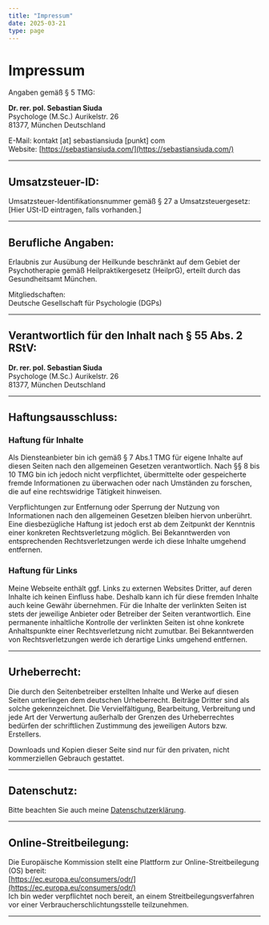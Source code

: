 ```yaml
---
title: "Impressum"
date: 2025-03-21
type: page
---
```


# Impressum

Angaben gemäß § 5 TMG:

**Dr. rer. pol. Sebastian Siuda**  
Psychologe (M.Sc.) 
Aurikelstr. 26  
81377, München
Deutschland

E-Mail: kontakt [at] sebastiansiuda [punkt] com  
Website: [https://sebastiansiuda.com/](https://sebastiansiuda.com/)

---

## Umsatzsteuer-ID:

Umsatzsteuer-Identifikationsnummer gemäß § 27 a Umsatzsteuergesetz:  
[Hier USt-ID eintragen, falls vorhanden.]

---

## Berufliche Angaben:

Erlaubnis zur Ausübung der Heilkunde beschränkt auf dem Gebiet der Psychotherapie gemäß Heilpraktikergesetz (HeilprG), erteilt durch das Gesundheitsamt München.

Mitgliedschaften:  
Deutsche Gesellschaft für Psychologie (DGPs)

---

## Verantwortlich für den Inhalt nach § 55 Abs. 2 RStV:

**Dr. rer. pol. Sebastian Siuda**  
Psychologe (M.Sc.) 
Aurikelstr. 26  
81377, München
Deutschland

---

## Haftungsausschluss:

### Haftung für Inhalte

Als Diensteanbieter bin ich gemäß § 7 Abs.1 TMG für eigene Inhalte auf diesen Seiten nach den allgemeinen Gesetzen verantwortlich. Nach §§ 8 bis 10 TMG bin ich jedoch nicht verpflichtet, übermittelte oder gespeicherte fremde Informationen zu überwachen oder nach Umständen zu forschen, die auf eine rechtswidrige Tätigkeit hinweisen.

Verpflichtungen zur Entfernung oder Sperrung der Nutzung von Informationen nach den allgemeinen Gesetzen bleiben hiervon unberührt. Eine diesbezügliche Haftung ist jedoch erst ab dem Zeitpunkt der Kenntnis einer konkreten Rechtsverletzung möglich. Bei Bekanntwerden von entsprechenden Rechtsverletzungen werde ich diese Inhalte umgehend entfernen.

### Haftung für Links

Meine Webseite enthält ggf. Links zu externen Websites Dritter, auf deren Inhalte ich keinen Einfluss habe. Deshalb kann ich für diese fremden Inhalte auch keine Gewähr übernehmen. Für die Inhalte der verlinkten Seiten ist stets der jeweilige Anbieter oder Betreiber der Seiten verantwortlich. Eine permanente inhaltliche Kontrolle der verlinkten Seiten ist ohne konkrete Anhaltspunkte einer Rechtsverletzung nicht zumutbar. Bei Bekanntwerden von Rechtsverletzungen werde ich derartige Links umgehend entfernen.

---

## Urheberrecht:

Die durch den Seitenbetreiber erstellten Inhalte und Werke auf diesen Seiten unterliegen dem deutschen Urheberrecht. Beiträge Dritter sind als solche gekennzeichnet. Die Vervielfältigung, Bearbeitung, Verbreitung und jede Art der Verwertung außerhalb der Grenzen des Urheberrechtes bedürfen der schriftlichen Zustimmung des jeweiligen Autors bzw. Erstellers.

Downloads und Kopien dieser Seite sind nur für den privaten, nicht kommerziellen Gebrauch gestattet.

---

## Datenschutz:

Bitte beachten Sie auch meine [Datenschutzerklärung](/datenschutz/).

---

## Online-Streitbeilegung:

Die Europäische Kommission stellt eine Plattform zur Online-Streitbeilegung (OS) bereit:  
[https://ec.europa.eu/consumers/odr/](https://ec.europa.eu/consumers/odr/)  
Ich bin weder verpflichtet noch bereit, an einem Streitbeilegungsverfahren vor einer Verbraucherschlichtungsstelle teilzunehmen.

---